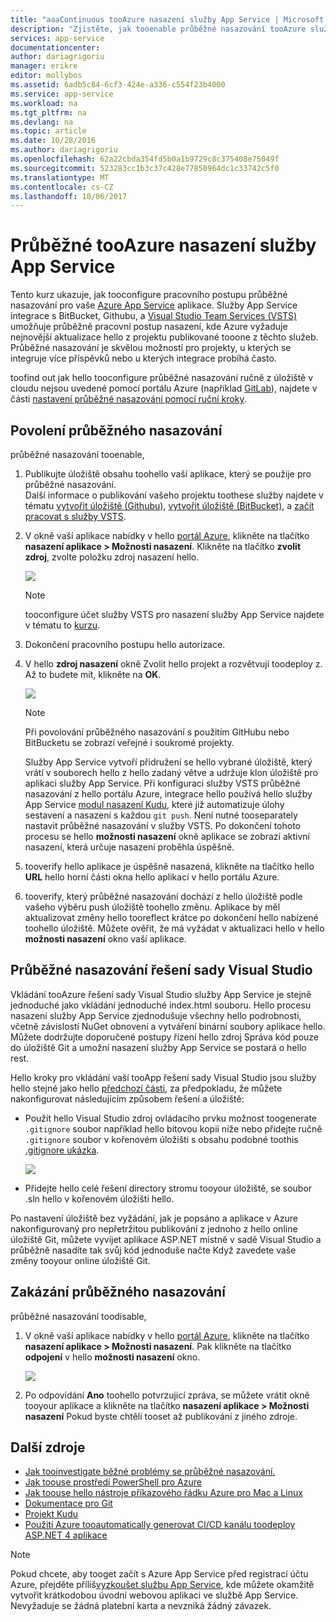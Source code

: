 ```yaml
---
title: "aaaContinuous tooAzure nasazení služby App Service | Microsoft Docs"
description: "Zjistěte, jak tooenable průběžné nasazování tooAzure služby App Service."
services: app-service
documentationcenter: 
author: dariagrigoriu
manager: erikre
editor: mollybos
ms.assetid: 6adb5c84-6cf3-424e-a336-c554f23b4000
ms.service: app-service
ms.workload: na
ms.tgt_pltfrm: na
ms.devlang: na
ms.topic: article
ms.date: 10/28/2016
ms.author: dariagrigoriu
ms.openlocfilehash: 62a22cbda354fd5b0a1b9729c8c375408e75049f
ms.sourcegitcommit: 523283cc1b3c37c428e77850964dc1c33742c5f0
ms.translationtype: MT
ms.contentlocale: cs-CZ
ms.lasthandoff: 10/06/2017
---
```

# <a name="continuous-deployment-tooazure-app-service"></a>Průběžné tooAzure nasazení služby App Service
Tento kurz ukazuje, jak tooconfigure pracovního postupu průběžné nasazování pro vaše [Azure App Service] aplikace. Služby App Service integrace s BitBucket, Githubu, a [Visual Studio Team Services (VSTS)](https://www.visualstudio.com/team-services/) umožňuje průběžně pracovní postup nasazení, kde Azure vyžaduje nejnovější aktualizace hello z projektu publikované tooone z těchto služeb. Průběžné nasazování je skvělou možností pro projekty, u kterých se integruje více příspěvků nebo u kterých integrace probíhá často.

toofind out jak hello tooconfigure průběžné nasazování ručně z úložiště v cloudu nejsou uvedené pomocí portálu Azure (například [GitLab](https://gitlab.com/)), najdete v části [nastavení průběžné nasazování pomocí ruční kroky](https://github.com/projectkudu/kudu/wiki/Continuous-deployment#setting-up-continuous-deployment-using-manual-steps).

## <a name="overview"></a>Povolení průběžného nasazování
průběžné nasazování tooenable,

1. Publikujte úložiště obsahu toohello vaší aplikace, který se použije pro průběžné nasazování.  
    Další informace o publikování vašeho projektu toothese služby najdete v tématu [vytvořit úložiště (Githubu)], [vytvořit úložiště (BitBucket)], a [začít pracovat s služby VSTS].
2. V okně vaší aplikace nabídky v hello [portál Azure], klikněte na tlačítko **nasazení aplikace > Možnosti nasazení**. Klikněte na tlačítko **zvolit zdroj**, zvolte položku zdroj nasazení hello.  
   
    ![](./media/app-service-continuous-deployment/cd_options.png)
   
   > [!NOTE]
   > tooconfigure účet služby VSTS pro nasazení služby App Service najdete v tématu to [kurzu](https://github.com/projectkudu/kudu/wiki/Setting-up-a-VSTS-account-so-it-can-deploy-to-a-Web-App).
   > 
   > 
3. Dokončení pracovního postupu hello autorizace.
4. V hello **zdroj nasazení** okně Zvolit hello projekt a rozvětvují toodeploy z. Až to budete mít, klikněte na **OK**.
   
    ![](./media/app-service-continuous-deployment/github_option.png)
   
   > [!NOTE]
   > Při povolování průběžného nasazování s použitím GitHubu nebo BitBucketu se zobrazí veřejné i soukromé projekty.
   > 
   > 
   
    Služby App Service vytvoří přidružení se hello vybrané úložiště, který vrátí v souborech hello z hello zadaný větve a udržuje klon úložiště pro aplikaci služby App Service. Při konfiguraci služby VSTS průběžné nasazování z hello portálu Azure, integrace hello používá hello služby App Service [modul nasazení Kudu](https://github.com/projectkudu/kudu/wiki), které již automatizuje úlohy sestavení a nasazení s každou `git push`. Není nutné tooseparately nastavit průběžné nasazování v služby VSTS. Po dokončení tohoto procesu se hello **možnosti nasazení** okně aplikace se zobrazí aktivní nasazení, která určuje nasazení proběhla úspěšně.
5. tooverify hello aplikace je úspěšně nasazená, klikněte na tlačítko hello **URL** hello horní části okna hello aplikací v hello portálu Azure.
6. tooverify, který průběžné nasazování dochází z hello úložiště podle vašeho výběru push úložiště toohello změnu. Aplikace by měl aktualizovat změny hello tooreflect krátce po dokončení hello nabízené toohello úložiště. Můžete ověřit, že má vyžádat v aktualizaci hello v hello **možnosti nasazení** okno vaší aplikace.

## <a name="VSsolution"></a>Průběžné nasazování řešení sady Visual Studio
Vkládání tooAzure řešení sady Visual Studio služby App Service je stejně jednoduché jako vkládání jednoduché index.html souboru. Hello procesu nasazení služby App Service zjednodušuje všechny hello podrobnosti, včetně závislostí NuGet obnovení a vytváření binární soubory aplikace hello. Můžete dodržujte doporučené postupy řízení hello zdroj Správa kód pouze do úložiště Git a umožní nasazení služby App Service se postará o hello rest.

Hello kroky pro vkládání vaší tooApp řešení sady Visual Studio jsou služby hello stejné jako hello [předchozí části](#overview), za předpokladu, že můžete nakonfigurovat následujícím způsobem řešení a úložiště:

* Použít hello Visual Studio zdroj ovládacího prvku možnost toogenerate `.gitignore` soubor například hello bitovou kopii níže nebo přidejte ručně `.gitignore` soubor v kořenovém úložišti s obsahu podobné toothis [.gitignore ukázka](https://github.com/github/gitignore/blob/master/VisualStudio.gitignore).
  
  ![](./media/app-service-continuous-deployment/VS_source_control.png)
* Přidejte hello celé řešení directory stromu tooyour úložiště, se soubor .sln hello v kořenovém úložišti hello.

Po nastavení úložiště bez vyžádání, jak je popsáno a aplikace v Azure nakonfigurovaný pro nepřetržitou publikování z jednoho z hello online úložiště Git, můžete vyvíjet aplikace ASP.NET místně v sadě Visual Studio a průběžně nasadíte tak svůj kód jednoduše načte Když zavedete vaše změny tooyour online úložiště Git.

## <a name="disableCD"></a>Zakázání průběžného nasazování
průběžné nasazování toodisable,

1. V okně vaší aplikace nabídky v hello [portál Azure], klikněte na tlačítko **nasazení aplikace > Možnosti nasazení**. Pak klikněte na tlačítko **odpojení** v hello **možnosti nasazení** okno.
   
    ![](./media/app-service-continuous-deployment/cd_disconnect.png)
2. Po odpovídání **Ano** toohello potvrzující zpráva, se můžete vrátit okně tooyour aplikace a klikněte na tlačítko **nasazení aplikace > Možnosti nasazení** Pokud byste chtěli tooset až publikování z jiného zdroje.

## <a name="additional-resources"></a>Další zdroje
* [Jak tooinvestigate běžné problémy se průběžné nasazování.](https://github.com/projectkudu/kudu/wiki/Investigating-continuous-deployment)
* [Jak toouse prostředí PowerShell pro Azure]
* [Jak toouse hello nástroje příkazového řádku Azure pro Mac a Linux]
* [Dokumentace pro Git]
* [Projekt Kudu](https://github.com/projectkudu/kudu/wiki)
* [Použití Azure tooautomatically generovat CI/CD kanálu toodeploy ASP.NET 4 aplikace](https://www.visualstudio.com/docs/build/get-started/aspnet-4-ci-cd-azure-automatic)

> [!NOTE]
> Pokud chcete, aby tooget začít s Azure App Service před registrací účtu Azure, přejděte příliš[vyzkoušet službu App Service](https://azure.microsoft.com/try/app-service/), kde můžete okamžitě vytvořit krátkodobou úvodní webovou aplikaci ve službě App Service. Nevyžaduje se žádná platební karta a nevzniká žádný závazek.
> 
> 

[Azure App Service]: https://azure.microsoft.com/en-us/documentation/articles/app-service-changes-existing-services/
[portál Azure]: https://portal.azure.com
[VSTS Portal]: https://www.visualstudio.com/en-us/products/visual-studio-team-services-vs.aspx
[Installing Git]: http://git-scm.com/book/en/Getting-Started-Installing-Git
[Jak toouse prostředí PowerShell pro Azure]: /powershell/azureps-cmdlets-docs
[Jak toouse hello nástroje příkazového řádku Azure pro Mac a Linux]:../cli-install-nodejs.md
[Dokumentace pro Git]: http://git-scm.com/documentation

[vytvořit úložiště (Githubu)]: https://help.github.com/articles/create-a-repo
[vytvořit úložiště (BitBucket)]: https://confluence.atlassian.com/display/BITBUCKET/Create+an+Account+and+a+Git+Repo
[začít pracovat s služby VSTS]: https://www.visualstudio.com/docs/vsts-tfs-overview

